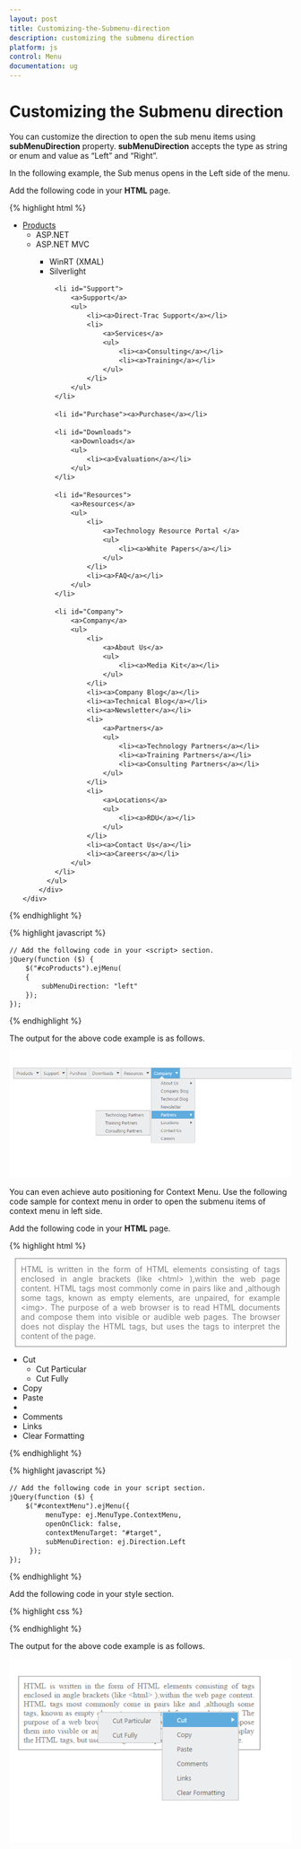 ```yaml
---
layout: post
title: Customizing-the-Submenu-direction
description: customizing the submenu direction
platform: js
control: Menu
documentation: ug
---
```


# Customizing the Submenu direction

You can customize the direction to open the sub menu items using **subMenuDirection** property. **subMenuDirection** accepts the type as string or enum and value as “Left” and “Right”. 

In the following example, the Sub menus opens in the Left side of the menu.

Add the following code in your **HTML** page.


{% highlight html %}

 
<div class="content-container-fluid">
    <div class="row">
        <div class="cols-sample-area">
            <ul id="coProducts">
                <li id="Products">
                    <a href="#">Products</a>
                    <ul>
                        <li><a>ASP.NET</a></li>
                        <li><a>ASP.NET MVC</a></li>
                        <ul>
                            <li><a>WinRT (XMAL)</a></li>
                            <li><a>Silverlight</a></li>
                        </ul>
                       </ul>
                </li>            

            <li id="Support">
                <a>Support</a>
                <ul>
                    <li><a>Direct-Trac Support</a></li>
                    <li>
                        <a>Services</a>
                        <ul>
                            <li><a>Consulting</a></li>
                            <li><a>Training</a></li>
                        </ul>
                    </li>
                </ul>
            </li>

            <li id="Purchase"><a>Purchase</a></li>

            <li id="Downloads">
                <a>Downloads</a>
                <ul>
                    <li><a>Evaluation</a></li>
                </ul>
            </li>

            <li id="Resources">
                <a>Resources</a>
                <ul>
                    <li>
                        <a>Technology Resource Portal </a>
                        <ul>
                            <li><a>White Papers</a></li>
                        </ul>
                    </li>
                    <li><a>FAQ</a></li>
                </ul>
            </li>

            <li id="Company">
                <a>Company</a>
                <ul>
                    <li>
                        <a>About Us</a>
                        <ul>
                            <li><a>Media Kit</a></li>
                        </ul>
                    </li>
                    <li><a>Company Blog</a></li>
                    <li><a>Technical Blog</a></li>
                    <li><a>Newsletter</a></li>
                    <li>
                        <a>Partners</a>
                        <ul>
                            <li><a>Technology Partners</a></li>
                            <li><a>Training Partners</a></li>
                            <li><a>Consulting Partners</a></li>
                        </ul>
                    </li>
                    <li>
                        <a>Locations</a>
                        <ul>
                            <li><a>RDU</a></li>
                        </ul>
                    </li>
                    <li><a>Contact Us</a></li>
                    <li><a>Careers</a></li>
                </ul>
            </li>
          </ul>
        </div>
    </div>
</div>

{% endhighlight %}

{% highlight javascript %}


    // Add the following code in your <script> section.
    jQuery(function ($) {
        $("#coProducts").ejMenu(
        {
            subMenuDirection: "left"
        });
    });


{% endhighlight %}



The output for the above code example is as follows.          

![](/js/Menu/Customizing-the-Submenu-direction_images/Customizing-the-Submenu-direction_img1.png) 

You can even achieve auto positioning for Context Menu. Use the following code sample for context menu in order to open the submenu items of context menu in left side.

Add the following code in your **HTML** page.

{% highlight html %}


 <div>
    <div id="target" class="textarea">
        HTML is written in the form of HTML elements consisting of tags enclosed in angle
        brackets (like
        &lt;html&gt;
        ),within the web page content. HTML tags most commonly come in pairs like and ,although
        some tags, known as empty elements, are unpaired, for example
        &lt;img&gt;. The purpose of a web browser is to read HTML documents and compose them into
        visible or audible web pages. The browser does not display the HTML tags, but uses
        the tags to interpret the content of the page.
    </div>
    <ul id="contextMenu">
        <li>
            <a>Cut</a>
            <ul>
                <li>
                    <a>Cut Particular</a>
                </li>
                <li><a>Cut Fully</a></li>
            </ul>
        </li>
        <li><a>Copy</a></li>
        <li><a>Paste</a></li>
        <li class="separator"></li>
        <li><a>Comments</a></li>
        <li><a>Links</a></li>
        <li><a>Clear Formatting</a></li>
    </ul>
</div>

{% endhighlight %}

{% highlight javascript %}

    // Add the following code in your script section.
    jQuery(function ($) {
        $("#contextMenu").ejMenu({             
             menuType: ej.MenuType.ContextMenu,
             openOnClick: false,
             contextMenuTarget: "#target",
             subMenuDirection: ej.Direction.Left
         });
    });


{% endhighlight %}

Add the following code in your style section.

{% highlight css %}


<style type="text/css">
    .textarea {
        border: 1px solid;
        padding: 10px;
        position: relative;
        text-align: justify;
        width: 463px;
        color: gray;
        margin: 0 auto;
    }
</style>


{% endhighlight %}


The output for the above code example is as follows.

![](/js/Menu/Customizing-the-Submenu-direction_images/Customizing-the-Submenu-direction_img2.png) 



